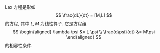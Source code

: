 
Lax 方程是形如
$$
\frac{dL}{dt} = [M,L]
$$
的方程, 其中 $L,M$ 为线性算子. 它是方程组
$$
\begin{aligned}
	\lambda \psi &= L \psi \\
	\frac{d\psi}{dt} &= M\psi
\end{aligned}
$$
的相容性条件.